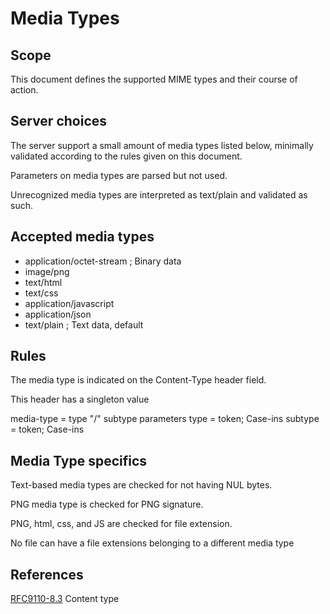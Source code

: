 # Media Types

## Scope
This document defines the supported MIME types and their course of action.

## Server choices

The server support a small amount of media types listed below, minimally validated according to the rules given on this document.

Parameters on media types are parsed but not used.

Unrecognized media types are interpreted as text/plain and validated as such. 

## Accepted media types

- application/octet-stream ; Binary data
- image/png
- text/html
- text/css
- application/javascript
- application/json
- text/plain ; Text data, default

## Rules

The media type is indicated on the Content-Type header field.

This header has a singleton value

media-type = type "/" subtype parameters
type       = token; Case-ins
subtype    = token; Case-ins

## Media Type specifics

Text-based media types are checked for not having NUL bytes.

PNG media type is checked for PNG signature.

PNG, html, css, and JS are checked for file extension.

No file can have a file extensions belonging to a different media type

## References

[RFC9110-8.3](https://datatracker.ietf.org/doc/html/rfc9110#name-content-type) Content type